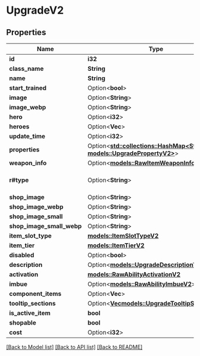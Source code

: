 # UpgradeV2

## Properties

Name | Type | Description | Notes
------------ | ------------- | ------------- | -------------
**id** | **i32** |  | 
**class_name** | **String** |  | 
**name** | **String** |  | 
**start_trained** | Option<**bool**> |  | [optional]
**image** | Option<**String**> |  | [optional]
**image_webp** | Option<**String**> |  | [optional]
**hero** | Option<**i32**> |  | [optional]
**heroes** | Option<**Vec<i32>**> |  | [optional]
**update_time** | Option<**i32**> |  | [optional]
**properties** | Option<[**std::collections::HashMap<String, models::UpgradePropertyV2>**](UpgradePropertyV2.md)> |  | [optional]
**weapon_info** | Option<[**models::RawItemWeaponInfoV2**](RawItemWeaponInfoV2.md)> |  | [optional]
**r#type** | Option<**String**> |  | [optional][default to Upgrade]
**shop_image** | Option<**String**> |  | [optional]
**shop_image_webp** | Option<**String**> |  | [optional]
**shop_image_small** | Option<**String**> |  | [optional]
**shop_image_small_webp** | Option<**String**> |  | [optional]
**item_slot_type** | [**models::ItemSlotTypeV2**](ItemSlotTypeV2.md) |  | 
**item_tier** | [**models::ItemTierV2**](ItemTierV2.md) |  | 
**disabled** | Option<**bool**> |  | [optional]
**description** | Option<[**models::UpgradeDescriptionV2**](UpgradeDescriptionV2.md)> |  | [optional]
**activation** | [**models::RawAbilityActivationV2**](RawAbilityActivationV2.md) |  | 
**imbue** | Option<[**models::RawAbilityImbueV2**](RawAbilityImbueV2.md)> |  | [optional]
**component_items** | Option<**Vec<String>**> |  | [optional]
**tooltip_sections** | Option<[**Vec<models::UpgradeTooltipSectionV2>**](UpgradeTooltipSectionV2.md)> |  | [optional]
**is_active_item** | **bool** |  | [readonly]
**shopable** | **bool** |  | [readonly]
**cost** | Option<**i32**> |  | [readonly]

[[Back to Model list]](../README.md#documentation-for-models) [[Back to API list]](../README.md#documentation-for-api-endpoints) [[Back to README]](../README.md)


